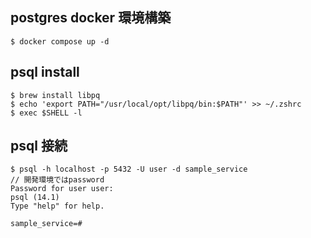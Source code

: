 ## postgres docker 環境構築

```
$ docker compose up -d
```

## psql install

```
$ brew install libpq
$ echo 'export PATH="/usr/local/opt/libpq/bin:$PATH"' >> ~/.zshrc
$ exec $SHELL -l
```

## psql 接続

```
$ psql -h localhost -p 5432 -U user -d sample_service
// 開発環境ではpassword
Password for user user:
psql (14.1)
Type "help" for help.

sample_service=#
```
